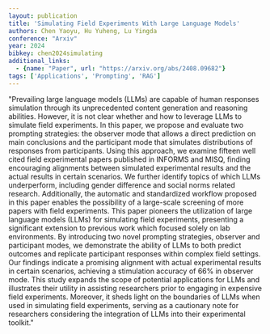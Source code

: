 ```yaml
---
layout: publication
title: 'Simulating Field Experiments With Large Language Models'
authors: Chen Yaoyu, Hu Yuheng, Lu Yingda
conference: "Arxiv"
year: 2024
bibkey: chen2024simulating
additional_links:
  - {name: "Paper", url: "https://arxiv.org/abs/2408.09682"}
tags: ['Applications', 'Prompting', 'RAG']
---
```

"Prevailing large language models (LLMs) are capable of human responses simulation through its unprecedented content generation and reasoning abilities. However, it is not clear whether and how to leverage LLMs to simulate field experiments. In this paper, we propose and evaluate two prompting strategies: the observer mode that allows a direct prediction on main conclusions and the participant mode that simulates distributions of responses from participants. Using this approach, we examine fifteen well cited field experimental papers published in INFORMS and MISQ, finding encouraging alignments between simulated experimental results and the actual results in certain scenarios. We further identify topics of which LLMs underperform, including gender difference and social norms related research. Additionally, the automatic and standardized workflow proposed in this paper enables the possibility of a large-scale screening of more papers with field experiments. This paper pioneers the utilization of large language models (LLMs) for simulating field experiments, presenting a significant extension to previous work which focused solely on lab environments. By introducing two novel prompting strategies, observer and participant modes, we demonstrate the ability of LLMs to both predict outcomes and replicate participant responses within complex field settings. Our findings indicate a promising alignment with actual experimental results in certain scenarios, achieving a stimulation accuracy of 66&#37; in observer mode. This study expands the scope of potential applications for LLMs and illustrates their utility in assisting researchers prior to engaging in expensive field experiments. Moreover, it sheds light on the boundaries of LLMs when used in simulating field experiments, serving as a cautionary note for researchers considering the integration of LLMs into their experimental toolkit."
